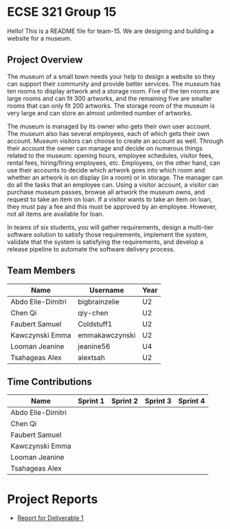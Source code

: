 # ECSE 321 Group 15 

Hello! This is a README file for team-15. We are designing and building a website for a museum. 

## Project Overview  
The museum of a small town needs your help to design a website so they can support their community and provide better services. The museum has ten rooms to display artwork and a storage room. Five of the ten rooms are large rooms and can fit 300 artworks, and the remaining five are smaller rooms that can only fit 200 artworks. The storage room of the museum is very large and can store an almost unlimited number of artworks.

The museum is managed by its owner who gets their own user account. The museum also has several employees, each of which gets their own account. Museum visitors can choose to create an account as well. Through their account the owner can manage and decide on numerous things related to the museum: opening hours, employee schedules, visitor fees, rental fees, hiring/firing employees, etc. Employees, on the other hand, can use their accounts to decide which artwork goes into which room and whether an artwork is on display (in a room) or in storage. The manager can do all the tasks that an employee can. Using a visitor account, a visitor can purchase museum passes, browse all artwork the museum owns, and request to take an item on loan. If a visitor wants to take an item on loan, they must pay a fee and this must be approved by an employee. However, not all items are available for loan.

In teams of six students, you will gather requirements, design a multi-tier software solution to satisfy those requirements, implement the system, validate that the system is satisfying the requirements, and develop a release pipeline to automate the software delivery process.

## Team Members 
| Name | Username | Year |
| ------------- | --- | --- |
| Abdo Elie-Dimitri | bigbrainzelie | U2 |
| Chen Qi  | qiy-chen  | U2 |
| Faubert Samuel  | Coldstuff1 | U2 |
| Kawczynski Emma  | emmakawczynski | U2 |
| Looman Jeanine  | jeanine56 | U4 |
| Tsahageas Alex  | alextsah | U2 |

## Time Contributions
| Name  | Sprint 1 | Sprint 2 | Sprint 3 | Sprint 4 |
| ------------- | --- | --- | --- | --- |
| Abdo Elie-Dimitri  |  |  |  |  |
| Chen Qi  |  |  |  |  |
| Faubert Samuel  |  |  |  |  |
| Kawczynski Emma  |  |  |  |  |
| Looman Jeanine  |  |  |  |  |
| Tsahageas Alex |  |  |  |  |

# Project Reports

- [Report for Deliverable 1](https://github.com/McGill-ECSE321-Fall2022/project-group-15/wiki/Deliverable-1-Report)
